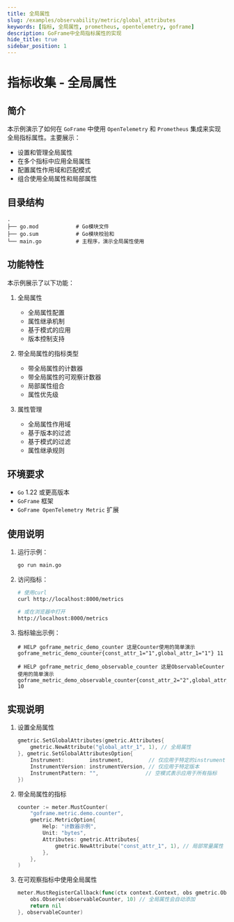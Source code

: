 ```yaml
---
title: 全局属性
slug: /examples/observability/metric/global_attributes
keywords: [指标, 全局属性, prometheus, opentelemetry, goframe]
description: GoFrame中全局指标属性的实现
hide_title: true
sidebar_position: 1
---
```


# 指标收集 - 全局属性

## 简介

本示例演示了如何在 `GoFrame` 中使用 `OpenTelemetry` 和 `Prometheus` 集成来实现全局指标属性。主要展示：
- 设置和管理全局属性
- 在多个指标中应用全局属性
- 配置属性作用域和匹配模式
- 组合使用全局属性和局部属性

## 目录结构

```text
.
├── go.mod            # Go模块文件
├── go.sum            # Go模块校验和
└── main.go           # 主程序，演示全局属性使用
```

## 功能特性

本示例展示了以下功能：

1. 全局属性
   - 全局属性配置
   - 属性继承机制
   - 基于模式的应用
   - 版本控制支持

2. 带全局属性的指标类型
   - 带全局属性的计数器
   - 带全局属性的可观察计数器
   - 局部属性组合
   - 属性优先级

3. 属性管理
   - 全局属性作用域
   - 基于版本的过滤
   - 基于模式的过滤
   - 属性继承规则

## 环境要求

- `Go` 1.22 或更高版本
- `GoFrame` 框架
- `GoFrame OpenTelemetry Metric` 扩展

## 使用说明

1. 运行示例：
   ```bash
   go run main.go
   ```

2. 访问指标：
   ```bash
   # 使用curl
   curl http://localhost:8000/metrics
   
   # 或在浏览器中打开
   http://localhost:8000/metrics
   ```

3. 指标输出示例：
   ```text
   # HELP goframe_metric_demo_counter 这是Counter使用的简单演示
   goframe_metric_demo_counter{const_attr_1="1",global_attr_1="1"} 11
   
   # HELP goframe_metric_demo_observable_counter 这是ObservableCounter使用的简单演示
   goframe_metric_demo_observable_counter{const_attr_2="2",global_attr_1="1"} 10
   ```

## 实现说明

1. 设置全局属性
   ```go
   gmetric.SetGlobalAttributes(gmetric.Attributes{
       gmetric.NewAttribute("global_attr_1", 1), // 全局属性
   }, gmetric.SetGlobalAttributesOption{
       Instrument:        instrument,        // 仅应用于特定的instrument
       InstrumentVersion: instrumentVersion, // 仅应用于特定版本
       InstrumentPattern: "",               // 空模式表示应用于所有指标
   })
   ```

2. 带全局属性的指标
   ```go
   counter := meter.MustCounter(
       "goframe.metric.demo.counter",
       gmetric.MetricOption{
           Help: "计数器示例",
           Unit: "bytes",
           Attributes: gmetric.Attributes{
               gmetric.NewAttribute("const_attr_1", 1), // 局部常量属性
           },
       },
   )
   ```

3. 在可观察指标中使用全局属性
   ```go
   meter.MustRegisterCallback(func(ctx context.Context, obs gmetric.Observer) error {
       obs.Observe(observableCounter, 10) // 全局属性会自动添加
       return nil
   }, observableCounter)
   ```
